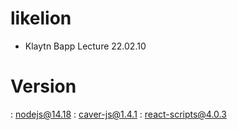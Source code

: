 # likelion
- Klaytn Bapp Lecture 22.02.10

# Version 
: nodejs@14.18
: caver-js@1.4.1
: react-scripts@4.0.3

